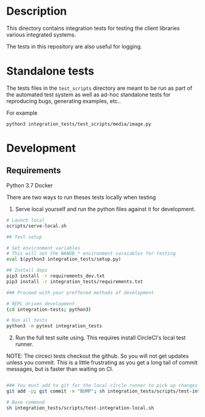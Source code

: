 # Description

This directory contains integration tests for testing the client libraries various integrated systems.

The tests in this repository are also useful for logging. 

# Standalone tests

The tests files in the `test_scripts` directory are meant to be run as part of the automated test system as well as ad-hoc standalone tests for reproducing bugs, generating examples, etc.. 

For example
```
python3 integration_tests/test_scripts/media/image.py
```

# Development 

## Requirements

Python 3.7
Docker

There are two ways to run theses tests locally when testing

1.  Serve local yourself and run the python files against it for development. 


```bash
# Launch local
scripts/serve-local.sh

## Test setup

# Set environment variables
# This will set the WANDB_* environment varaiables for testing
eval $(python3 integration_tests/setup.py)

## Install deps
pip3 install -r requirements_dev.txt
pip3 install -r integration_tests/requirements.txt

### Proceed with your preffered methods of development

# REPL driven development
(cd integration-tests; python3)

# Run all tests
python3 -m pytest integration_tests


```

2. Run the full test suite using. This requires install CircleCI's local test runner.

NOTE: The circeci tests checkout the github. So you will not get updates unless you commit. This is a little frustrating as you get a long tail of commit messages, but is faster than waiting on CI.

```bash

### You must add to git for the local circle runner to pick up changes
git add -p; git commit -m "BUMP"; sh integration_tests/scripts/test-integration-local.sh

# Base command
sh integration_tests/scripts/test-integration-local.sh

```
